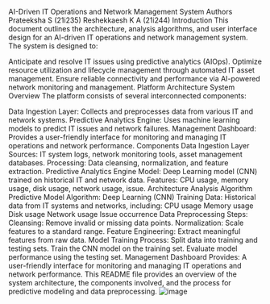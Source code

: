 AI-Driven IT Operations and Network Management System
Authors
Prateeksha S (21i235)
Reshekkaesh K A (21i244)
Introduction
This document outlines the architecture, analysis algorithms, and user interface design for an AI-driven IT operations and network management system. The system is designed to:

Anticipate and resolve IT issues using predictive analytics (AIOps).
Optimize resource utilization and lifecycle management through automated IT asset management.
Ensure reliable connectivity and performance via AI-powered network monitoring and management.
Platform Architecture
System Overview
The platform consists of several interconnected components:

Data Ingestion Layer: Collects and preprocesses data from various IT and network systems.
Predictive Analytics Engine: Uses machine learning models to predict IT issues and network failures.
Management Dashboard: Provides a user-friendly interface for monitoring and managing IT operations and network performance.
Components
Data Ingestion Layer
Sources: IT system logs, network monitoring tools, asset management databases.
Processing: Data cleansing, normalization, and feature extraction.
Predictive Analytics Engine
Model: Deep Learning model (CNN) trained on historical IT and network data.
Features: CPU usage, memory usage, disk usage, network usage, issue.
Architecture
Analysis Algorithm
Predictive Model
Algorithm: Deep Learning (CNN)
Training Data: Historical data from IT systems and networks, including:
CPU usage
Memory usage
Disk usage
Network usage
Issue occurrence
Data Preprocessing
Steps:
Cleansing: Remove invalid or missing data points.
Normalization: Scale features to a standard range.
Feature Engineering: Extract meaningful features from raw data.
Model Training
Process:
Split data into training and testing sets.
Train the CNN model on the training set.
Evaluate model performance using the testing set.
Management Dashboard
Provides: A user-friendly interface for monitoring and managing IT operations and network performance.
This README file provides an overview of the system architecture, the components involved, and the process for predictive modeling and data preprocessing.
![image](https://github.com/user-attachments/assets/b07dc863-d823-4258-97ba-e1a2386d68f5)

